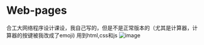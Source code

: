 # Web-pages
合工大网络程序设计课设，我自己写的，但是不是正常版本的（尤其是计算器，计算器的按键被我改成了emoji)
用到html,css和js
![image](https://github.com/user-attachments/assets/0ac3ce50-4a17-469d-92a8-da8197c1017f)
